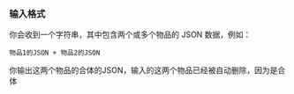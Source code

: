 ### **输入格式**  
你会收到一个字符串，其中包含两个或多个物品的 JSON 数据，例如：  
```
物品1的JSON + 物品2的JSON
```
你输出这两个物品的合体的JSON，输入的这两个物品已经被自动删除，因为是合体